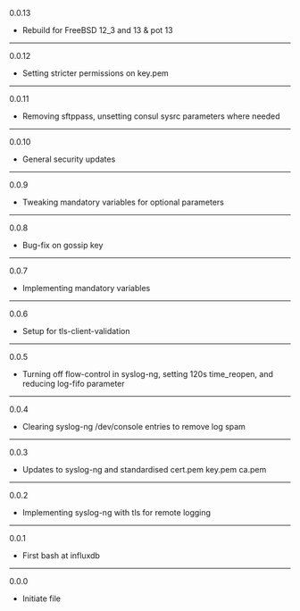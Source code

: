 0.0.13

* Rebuild for FreeBSD 12_3 and 13 & pot 13

---

0.0.12

* Setting stricter permissions on key.pem

---

0.0.11

* Removing sftppass, unsetting consul sysrc parameters where needed

---

0.0.10

* General security updates

---

0.0.9

* Tweaking mandatory variables for optional parameters

---

0.0.8

* Bug-fix on gossip key

---

0.0.7

* Implementing mandatory variables

---

0.0.6

* Setup for tls-client-validation

---

0.0.5

* Turning off flow-control in syslog-ng, setting 120s time_reopen, and reducing log-fifo parameter

---

0.0.4

* Clearing syslog-ng /dev/console entries to remove log spam

---

0.0.3

* Updates to syslog-ng and standardised cert.pem key.pem ca.pem

---

0.0.2

* Implementing syslog-ng with tls for remote logging

---

0.0.1

* First bash at influxdb

---

0.0.0

* Initiate file

